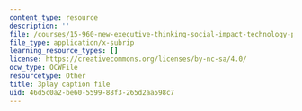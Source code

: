 ```yaml
---
content_type: resource
description: ''
file: /courses/15-960-new-executive-thinking-social-impact-technology-projects-fall-2017-spring-2018/46d5c0a2be60559988f3265d2aa598c7_omuDD2rZqlE.vtt
file_type: application/x-subrip
learning_resource_types: []
license: https://creativecommons.org/licenses/by-nc-sa/4.0/
ocw_type: OCWFile
resourcetype: Other
title: 3play caption file
uid: 46d5c0a2-be60-5599-88f3-265d2aa598c7
---
```

